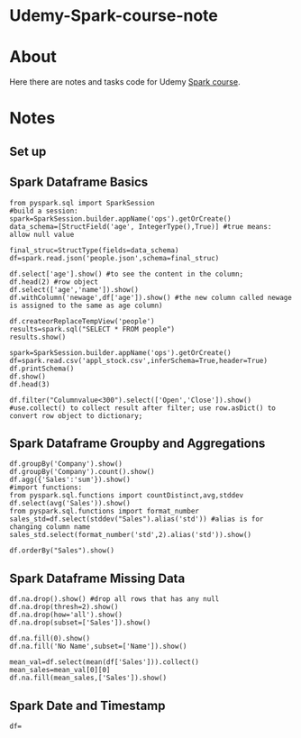 # Udemy-Spark-course-note

# About

Here there are notes and tasks code for Udemy [Spark course](https://www.udemy.com/spark-and-python-for-big-data-with-pyspark/).

# Notes

## Set up

## Spark Dataframe Basics
```
from pyspark.sql import SparkSession
#build a session: 
spark=SparkSession.builder.appName('ops').getOrCreate()
data_schema=[StructField('age', IntegerType(),True)] #true means: allow null value

final_struc=StructType(fields=data_schema)
df=spark.read.json('people.json',schema=final_struc)

df.select['age'].show() #to see the content in the column; 
df.head(2) #row object
df.select(['age','name']).show()
df.withColumn('newage',df['age']).show() #the new column called newage is assigned to the same as age column)

df.createorReplaceTempView('people')
results=spark.sql("SELECT * FROM people")
results.show()

spark=SparkSession.builder.appName('ops').getOrCreate()
df=spark.read.csv('appl_stock.csv',inferSchema=True,header=True)
df.printSchema()
df.show()
df.head(3)

df.filter("Columnvalue<300").select(['Open','Close']).show() 
#use.collect() to collect result after filter; use row.asDict() to convert row object to dictionary; 

```
## Spark Dataframe Groupby and Aggregations
```
df.groupBy('Company').show()
df.groupBy('Company').count().show()
df.agg({'Sales':'sum'}).show()
#import functions: 
from pyspark.sql.functions import countDistinct,avg,stddev
df.select(avg('Sales')).show()
from pyspark.sql.functions import format_number
sales_std=df.select(stddev("Sales").alias('std')) #alias is for changing column name
sales_std.select(format_number('std',2).alias('std')).show()

df.orderBy("Sales").show()

```

## Spark Dataframe Missing Data
```
df.na.drop().show() #drop all rows that has any null
df.na.drop(thresh=2).show()
df.na.drop(how='all').show()
df.na.drop(subset=['Sales']).show()

df.na.fill(0).show()
df.na.fill('No Name',subset=['Name']).show()

mean_val=df.select(mean(df['Sales'])).collect()
mean_sales=mean_val[0][0]
df.na.fill(mean_sales,['Sales']).show()
```
## Spark Date and Timestamp
```
df=
```
